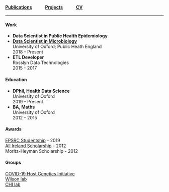 #### [Publications](/publications)   [Projects](/projects)   [CV](/cv)

---

#### Work

- **Data Scientist in Public Health Epidemiology**
- [**Data Scientist in Microbiology**](https://data.ox.ac.uk/doc/vacancy/134850)  
  University of Oxford; Public Heath England   
  2018 - Present
- **ETL Developer**  
  Rosslyn Data Technologies  
  2015 - 2017

#### Education

- **DPhil, Health Data Science**  
  University of Oxford  
  2019 - Present
- **BA, Maths**  
  University of Oxford  
  2012 - 2015

#### Awards

[EPSRC Studentship](https://gtr.ukri.org/person/31C3C0CA-5A09-4F04-9EF1-1145340D8E59) - 2019  
[All Ireland Scholarship](https://www.allirelandscholarships.com/profile/jacob-armstrong/) - 2012  
Moritz-Heyman Scholarship - 2012

#### Groups

[COVID-19 Host Genetics Initiative](https://www.covid19hg.org/)  
[Wilson lab](http://www.danielwilson.me.uk/lab)  
[CHI lab](https://eng.ox.ac.uk/chi/)
